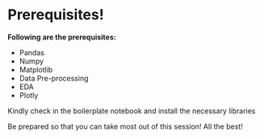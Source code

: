 # Prerequisites!

**Following are the prerequisites:**

   - Pandas
   - Numpy
   - Matplotlib
   - Data Pre-processing
   - EDA
   - Plotly

Kindly check in the boilerplate notebook and install the necessary libraries

Be prepared so that you can take most out of this session!
All the best!
